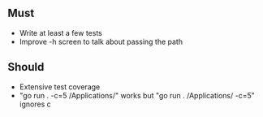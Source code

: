 ## Must
- Write at least a few tests
- Improve -h screen to talk about passing the path
## Should
- Extensive test coverage
- "go run . -c=5 /Applications/" works but "go run . /Applications/ -c=5" ignores c
